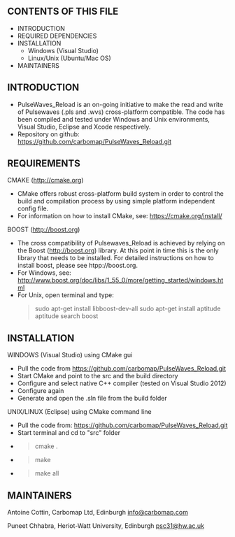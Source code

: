 
CONTENTS OF THIS FILE
---------------------

* INTRODUCTION
* REQUIRED DEPENDENCIES
* INSTALLATION
  * Windows (Visual Studio)
  * Linux/Unix (Ubuntu/Mac OS)
* MAINTAINERS


INTRODUCTION
------------

- PulseWaves_Reload is an on-going initiative to make the read and write 
  of Pulsewaves (.pls and .wvs) cross-platform compatible. The code has 
  been compiled and tested under Windows and Unix environments, Visual 
  Studio, Eclipse and Xcode respectively. 
- Repository on github: https://github.com/carbomap/PulseWaves_Reload.git


REQUIREMENTS
------------

CMAKE (http://cmake.org)
  - CMake offers robust cross-platform build system in order to control the
    build and compilation process by using simple platform independent config
    file. 
  - For information on how to install CMake, see: https://cmake.org/install/

BOOST (http://boost.org)
  - The cross compatibility of Pulsewaves_Reload is achieved by relying on 
    the Boost (http://boost.org) library. At this point in time this is the 
    only library that needs to be installed. For detailed instructions on 
    how to install boost, please see htpp://boost.org. 
  - For Windows, 
    see: http://www.boost.org/doc/libs/1_55_0/more/getting_started/windows.html 
  - For Unix, open terminal and type:
    > sudo apt-get install libboost-dev-all
    > sudo apt-get install aptitude
    > aptitude search boost


INSTALLATION
----------------

WINDOWS (Visual Studio) using CMake gui 
  - Pull the code from https://github.com/carbomap/PulseWaves_Reload.git
  - Start CMake and point to the src and the build directory
  - Configure and select native C++ compiler (tested on Visual Studio 2012)
  - Configure again 
  - Generate and open the .sln file from the build folder 

UNIX/LINUX (Eclipse) using CMake command line 
  - Pull the code from: https://github.com/carbomap/PulseWaves_Reload.git
  - Start terminal and cd to "src" folder 
  - > cmake . 
  - > make 
  - > make all 

MAINTAINERS
----------------

  Antoine Cottin, Carbomap Ltd, Edinburgh           <info@carbomap.com>

  Puneet Chhabra, Heriot-Watt University, Edinburgh <psc31@hw.ac.uk>